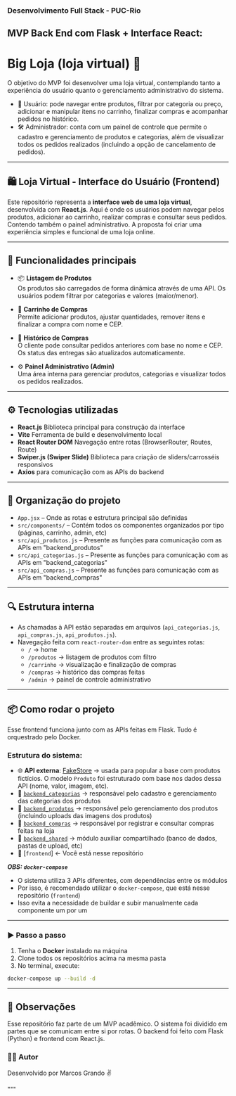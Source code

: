### Desenvolvimento Full Stack - PUC-Rio

## MVP Back End com Flask + Interface React:
# Big Loja (loja virtual) 🛒

O objetivo do MVP foi desenvolver uma loja virtual, contemplando tanto a experiência do usuário quanto o gerenciamento administrativo do sistema.
- 👤 Usuário: pode navegar entre produtos, filtrar por categoria ou preço, adicionar e manipular itens no carrinho, finalizar compras e acompanhar pedidos no histórico.
- 🛠️ Administrador: conta com um painel de controle que permite o cadastro e gerenciamento de produtos e categorias, além de visualizar todos os pedidos realizados (incluindo a opção de cancelamento de pedidos).

---

## 🛍️ Loja Virtual - Interface do Usuário (Frontend)

Este repositório representa a **interface web de uma loja virtual**, desenvolvida com **React.js**. Aqui é onde os usuários podem navegar pelos produtos, adicionar ao carrinho, realizar compras e consultar seus pedidos. Contendo também o painel administrativo. A proposta foi criar uma experiência simples e funcional de uma loja online.

---

## 🚀 Funcionalidades principais

- 📦 **Listagem de Produtos**  
  Os produtos são carregados de forma dinâmica através de uma API. Os usuários podem filtrar por categorias e valores (maior/menor).

- 🛒 **Carrinho de Compras**  
  Permite adicionar produtos, ajustar quantidades, remover itens e finalizar a compra com nome e CEP.

- 📜 **Histórico de Compras**  
  O cliente pode consultar pedidos anteriores com base no nome e CEP. Os status das entregas são atualizados automaticamente.

- ⚙️ **Painel Administrativo (Admin)**  
  Uma área interna para gerenciar produtos, categorias e visualizar todos os pedidos realizados.

---

## ⚙️ Tecnologias utilizadas

- **React.js** Biblioteca principal para construção da interface
- **Vite** Ferramenta de build e desenvolvimento local
- **React Router DOM** Navegação entre rotas (BrowserRouter, Routes, Route)
- **Swiper.js (Swiper Slide)** Biblioteca para criação de sliders/carrosséis responsivos
- **Axios** para comunicação com as APIs do backend

---

## 📁 Organização do projeto

- `App.jsx` – Onde as rotas e estrutura principal são definidas
- `src/components/` – Contém todos os componentes organizados por tipo (páginas, carrinho, admin, etc)
- `src/api_produtos.js` – Presente as funções para comunicação com as APIs em "backend_produtos"
- `src/api_categorias.js` – Presente as funções para comunicação com as APIs em "backend_categorias"
- `src/api_compras.js` – Presente as funções para comunicação com as APIs em "backend_compras"

---

## 🔍 Estrutura interna

- As chamadas à API estão separadas em arquivos (`api_categorias.js`, `api_compras.js`, `api_produtos.js`).
- Navegação feita com `react-router-dom` entre as seguintes rotas:
  - `/` → home
  - `/produtos` → listagem de produtos com filtro
  - `/carrinho` → visualização e finalização de compras
  - `/compras` → histórico das compras feitas
  - `/admin` → painel de controle administrativo

---

## 📦 Como rodar o projeto

Esse frontend funciona junto com as APIs feitas em Flask. Tudo é orquestrado pelo Docker.

### Estrutura do sistema:

- 🌐 **API externa**: [FakeStore](https://fakestoreapi.com/) → usada para popular a base com produtos fictícios. O modelo `Produto` foi estruturado com base nos dados dessa API (nome, valor, imagem, etc).
- 🔹 [`backend_categorias`](https://github.com/seu-usuario/backend_categorias) → responsável pelo cadastro e gerenciamento das categorias dos produtos
- 🔹 [`backend_produtos`](https://github.com/seu-usuario/backend_produtos) → responsável pelo gerenciamento dos produtos (incluindo uploads das imagens dos produtos)
- 🔹 [`backend_compras`](https://github.com/seu-usuario/backend_compras) → responsável por registrar e consultar compras feitas na loja
- 🔸 [`backend_shared`](https://github.com/seu-usuario/backend_shared) → módulo auxiliar compartilhado (banco de dados, pastas de upload, etc)
- 💠 [`frontend`] ← Você está nesse repositório

***OBS: `docker-compose`***
 - O sistema utiliza 3 APIs diferentes, com dependências entre os módulos
 - Por isso, é recomendado utilizar o `docker-compose`, que está nesse repositório (`frontend`)
 - Isso evita a necessidade de buildar e subir manualmente cada componente um por um

---

### ▶️ Passo a passo

1. Tenha o **Docker** instalado na máquina
2. Clone todos os repositórios acima na mesma pasta
3. No terminal, execute:

```bash
docker-compose up --build -d
```

---

## 🧠 Observações
Esse repositório faz parte de um MVP acadêmico. O sistema foi dividido em partes que se comunicam entre si por rotas. O backend foi feito com Flask (Python) e frontend com React.js.

### 🙋‍♂️ Autor
Desenvolvido por Marcos Grando ✌️

"""
